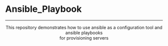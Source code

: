 # Ansible_Playbook
---

<p align=center> This repository demonstrates how to use ansible as a configuration tool and ansible playbooks <br>
 for provisioning servers </p>
